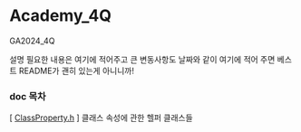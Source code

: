 # Academy_4Q
GA2024_4Q

설명 필요한 내용은 여기에 적어주고 큰 변동사항도 날짜와 같이 여기에 적어 주면 베스트
README가 괜히 있는게 아니니까!

### doc 목차
[ [ClassProperty.h](Utility_Framework/Doc/ClassProperty.md) ] 클래스 속성에 관한 헬퍼 클래스들
